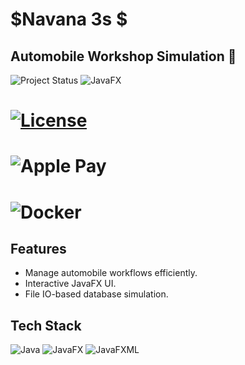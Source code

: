 # $Navana 3s $
## Automobile Workshop Simulation 🚗

![Project Status](https://img.shields.io/badge/status-in%20progress-green)
![JavaFX](https://img.shields.io/badge/JavaFX-17+-blue)
# [![License](https://img.shields.io/badge/License-Boost_1.0-lightblue.svg)](https://www.boost.org/LICENSE_1_0.txt)
# ![Apple Pay](https://img.shields.io/badge/ApplePay-000000.svg?style=for-the-badge&logo=Apple-Pay&logoColor=white)
# ![Docker](https://img.shields.io/badge/docker-%230db7ed.svg?style=for-the-badge&logo=docker&logoColor=white)
## Features
- Manage automobile workflows efficiently.
- Interactive JavaFX UI.
- File IO-based database simulation.
## Tech Stack
![Java](https://img.shields.io/badge/Java-20+-yellow)
![JavaFX](https://img.shields.io/badge/JavaFX-UI-green)
![JavaFXML](https://img.shields.io/badge/JavaFXML-UI-green)
